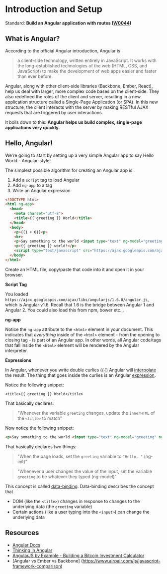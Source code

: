 # Introduction and Setup

Standard: **Build an Angular application with routes (<a href="#">W0044</a>)**

## What is Angular?

According to the official Angular introduction, Angular is

> a client-side technology, written entirely in JavaScript. It works with the long-established technologies of the web (HTML, CSS, and JavaScript) to make the development of web apps easier and faster than ever before.

Angular, along with other client-side libraries (Backbone, Ember, React), help us deal with larger, more complex code bases on the client-side. They also redefined the roles of the client and server, resulting in a new application structure called a Single-Page Application (or SPA). In this new structure, the client interacts with the server by making RESTful AJAX requests that are triggered by user interactions.

It boils down to this: **Angular helps us build complex, single-page applications very quickly.**

## Hello, Angular!

We're going to start by setting up a very simple Angular app to say Hello World - Angular-style!

The simplest possible algorithm for creating an Angular app is:

1. Add a `script` tag to load Angular
1. Add `ng-app` to a tag
1. Write an Angular expression

```html
<!DOCTYPE html>
<html ng-app>
  <head>
    <meta charset="utf-8">
    <title>{{ greeting }} World</title>
  </head>
  <body>
    <p>{{1 + 6}}<p>
    <br>
    <p>Say something to the world <input type="text" ng-model="greeting" ng-init="greeting='Hello, '"></p>
    <p>{{ greeting }} world!</p>
    <script type="text/javascript" src="https://ajax.googleapis.com/ajax/libs/angularjs/1.6.0/angular.js"></script>
  </body>
</html>
```

Create an HTML file, copy/paste that code into it and open it in your browser.

**Script Tag**

You loaded `https://ajax.googleapis.com/ajax/libs/angularjs/1.6.0/angular.js`, which is Angular v1.6.  Recall that 1.6 is the bridge between Angular 1 and Angular 2.  You could also load this from npm, bower etc...

**ng-app**

Notice the `ng-app` attribute to the `<html>` element in your document. This indicates that *everything* inside of the `<html>` element - from the opening to closing tag - is part of an Angular app. In other words, all Angular code/tags that fall inside the `<html>` element will be rendered by the Angular interpreter.

**Expressions**

In Angular, whenever you write double curlies (`{{`) Angular will [interpolate](https://docs.angularjs.org/guide/interpolation) the result.  The thing that goes inside the curlies is an Angular [expression](https://docs.angularjs.org/guide/expression).

Notice the following snippet:

```
<title>{{ greeting }} World</title>
```

That basically declares:

> "Whenever the variable `greeting` changes, update the `innerHTML` of the `<title>` to match"

Now notice the following snippet:

```html
<p>Say something to the world <input type="text" ng-model="greeting" ng-init="greeting='Hello, '"></p>
```

That basically declares two things:

> "When the page loads, set the `greeting` variable to `"Hello, "` (ng-init)"

> "Whenever a user changes the value of the input, set the variable `greeting` to be whatever they typed (ng-model)"

This concept is called [data-binding](https://docs.angularjs.org/guide/databinding).  Data-binding describes the concept that

- DOM (like the `<title>`) changes in response to changes to the underlying data (the `greeting` variable)
- Certain actions (like a user typing into the `<input>`) can change the underlying data

## Resources

- [Angular Docs](https://docs.angularjs.org/api)
- [Thinking in Angular](http://stackoverflow.com/questions/14994391/thinking-in-angularjs-if-i-have-a-jquery-background/15012542#15012542)
- [AngularJS by Example - Building a Bitcoin Investment Calculator](https://github.com/mjhea0/thinkful-angular)
- [Angular vs Ember vs Backbone] (https://www.airpair.com/js/javascript-framework-comparison)
